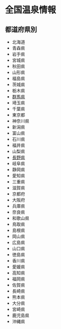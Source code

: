 # 全国温泉情報

## 都道府県別

* 北海道
* 青森県
* 岩手県
* 宮城県
* 秋田県
* 山形県
* 福島県
* 茨城県
* 栃木県
* [群馬県](gunma/index.md)
* 埼玉県
* 千葉県
* 東京都
* 神奈川県
* 新潟県
* 富山県
* 石川県
* 福井県
* 山梨県
* [長野県](nagano/index.md)
* 岐阜県
* 静岡県
* 愛知県
* 三重県
* 滋賀県
* 京都府
* 大阪府
* 兵庫県
* 奈良県
* 和歌山県
* 鳥取県
* 島根県
* 岡山県
* 広島県
* 山口県
* 徳島県
* 香川県
* 愛媛県
* 高知県
* 福岡県
* 佐賀県
* 長崎県
* 熊本県
* 大分県
* 宮崎県
* 鹿児島県
* 沖縄県
